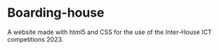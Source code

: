 # Boarding-house
A website made with html5 and CSS for the use of the Inter-House ICT competitions 2023.
